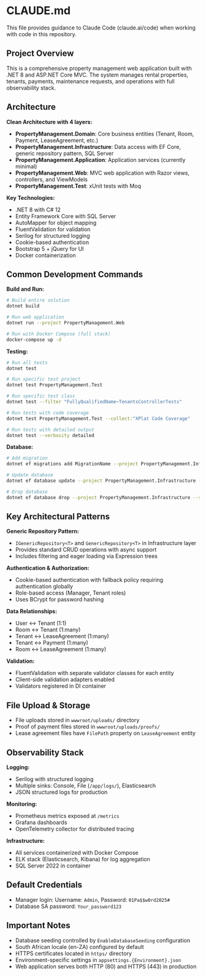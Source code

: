 # CLAUDE.md

This file provides guidance to Claude Code (claude.ai/code) when working with code in this repository.

## Project Overview

This is a comprehensive property management web application built with .NET 8 and ASP.NET Core MVC. The system manages rental properties, tenants, payments, maintenance requests, and operations with full observability stack.

## Architecture

**Clean Architecture with 4 layers:**
- **PropertyManagement.Domain**: Core business entities (Tenant, Room, Payment, LeaseAgreement, etc.)
- **PropertyManagement.Infrastructure**: Data access with EF Core, generic repository pattern, SQL Server
- **PropertyManagement.Application**: Application services (currently minimal)
- **PropertyManagement.Web**: MVC web application with Razor views, controllers, and ViewModels
- **PropertyManagement.Test**: xUnit tests with Moq

**Key Technologies:**
- .NET 8 with C# 12
- Entity Framework Core with SQL Server
- AutoMapper for object mapping
- FluentValidation for validation
- Serilog for structured logging
- Cookie-based authentication
- Bootstrap 5 + jQuery for UI
- Docker containerization

## Common Development Commands

**Build and Run:**
```bash
# Build entire solution
dotnet build

# Run web application
dotnet run --project PropertyManagement.Web

# Run with Docker Compose (full stack)
docker-compose up -d
```

**Testing:**
```bash
# Run all tests
dotnet test

# Run specific test project
dotnet test PropertyManagement.Test

# Run specific test class
dotnet test --filter "FullyQualifiedName~TenantsControllerTests"

# Run tests with code coverage
dotnet test PropertyManagement.Test --collect:"XPlat Code Coverage"

# Run tests with detailed output
dotnet test --verbosity detailed
```

**Database:**
```bash
# Add migration
dotnet ef migrations add MigrationName --project PropertyManagement.Infrastructure --startup-project PropertyManagement.Web

# Update database
dotnet ef database update --project PropertyManagement.Infrastructure --startup-project PropertyManagement.Web

# Drop database
dotnet ef database drop --project PropertyManagement.Infrastructure --startup-project PropertyManagement.Web
```

## Key Architectural Patterns

**Generic Repository Pattern:**
- `IGenericRepository<T>` and `GenericRepository<T>` in Infrastructure layer
- Provides standard CRUD operations with async support
- Includes filtering and eager loading via Expression trees

**Authentication & Authorization:**
- Cookie-based authentication with fallback policy requiring authentication globally
- Role-based access (Manager, Tenant roles)
- Uses BCrypt for password hashing

**Data Relationships:**
- User ↔ Tenant (1:1)
- Room ↔ Tenant (1:many)
- Tenant ↔ LeaseAgreement (1:many)
- Tenant ↔ Payment (1:many)
- Room ↔ LeaseAgreement (1:many)

**Validation:**
- FluentValidation with separate validator classes for each entity
- Client-side validation adapters enabled
- Validators registered in DI container

## File Upload & Storage

- File uploads stored in `wwwroot/uploads/` directory
- Proof of payment files stored in `wwwroot/uploads/proofs/`
- Lease agreement files have `FilePath` property on `LeaseAgreement` entity

## Observability Stack

**Logging:**
- Serilog with structured logging
- Multiple sinks: Console, File (`/app/logs/`), Elasticsearch
- JSON structured logs for production

**Monitoring:**
- Prometheus metrics exposed at `/metrics`
- Grafana dashboards
- OpenTelemetry collector for distributed tracing

**Infrastructure:**
- All services containerized with Docker Compose
- ELK stack (Elasticsearch, Kibana) for log aggregation
- SQL Server 2022 in container

## Default Credentials

- Manager login: Username: `Admin`, Password: `01Pa$$w0rd2025#`
- Database SA password: `Your_password123`

## Important Notes

- Database seeding controlled by `EnableDatabaseSeeding` configuration
- South African locale (en-ZA) configured by default
- HTTPS certificates located in `https/` directory
- Environment-specific settings in `appsettings.{Environment}.json`
- Web application serves both HTTP (80) and HTTPS (443) in production